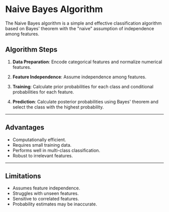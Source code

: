 # Naive Bayes Algorithm
The Naive Bayes algorithm is a simple and effective classification algorithm based on Bayes' theorem with the "naive" assumption of independence among features.

## Algorithm Steps

1. **Data Preparation**: Encode categorical features and normalize numerical features.

2. **Feature Independence**: Assume independence among features.

3. **Training**: Calculate prior probabilities for each class and conditional probabilities for each feature.

4. **Prediction**: Calculate posterior probabilities using Bayes' theorem and select the class with the highest probability.

---

## Advantages

- Computationally efficient.
- Requires small training data.
- Performs well in multi-class classification.
- Robust to irrelevant features.

---

## Limitations

- Assumes feature independence.
- Struggles with unseen features.
- Sensitive to correlated features.
- Probability estimates may be inaccurate.